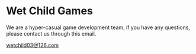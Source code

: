 # Wet Child Games
We are a hyper-casual game development team, if you have any questions, please contact us through this email.

wetchild03@126.com
